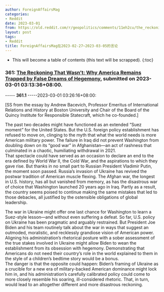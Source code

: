 ```yaml
---
author: ForeignAffairsMag
categories:
- Reddit
date: 2023-03-01
from: https://old.reddit.com/r/geopolitics/comments/11eh2cu/the_reckoning_that_wasnt_why_america_remains/
layout: post
tags:
- Reddit
title: ForeignAffairsMag在2023-02-27~2023-03-05的言论
---
```


* This will become a table of contents (this text will be scrapped).
{:toc}

### 361: [The Reckoning That Wasn’t: Why America Remains Trapped by False Dreams of Hegemony](https://old.reddit.com/r/geopolitics/comments/11eh2cu/the_reckoning_that_wasnt_why_america_remains/), submitted on 2023-03-01 03:13:36+08:00.

----- __361.1__ -----2023-03-01 03:26:16+08:00:

\[SS from the essay by Andrew Bacevich, Professor Emeritus of International Relations and History at Boston University and Chair of the Board of the Quincy Institute for Responsible Statecraft, which he co-founded.\]

The past two decades might have functioned as an extended “Suez moment” for the United States. But the U.S. foreign policy establishment has refused to move on, clinging to the myth that what the world needs is more American military power. The failure in Iraq did not prevent Washington from doubling down on its “good war” in Afghanistan—an act of rashness that culminated in a chaotic, humiliating withdrawal in 2021.  
That spectacle could have served as an occasion to declare an end to the era defined by World War II, the Cold War, and the aspirations to which they gave rise. But thanks in no small part to Russian President Vladimir Putin, the moment soon passed. Russia’s invasion of Ukraine has revived the postwar tradition of American muscle flexing. The Afghan war, the longest in U.S. history, has all but vanished from memory, as has the disastrous war of choice that Washington launched 20 years ago in Iraq. Partly as a result, the country seems poised to continue making the same mistakes that led to those debacles, all justified by the ostensible obligations of global leadership.

  
The war in Ukraine might offer one last chance for Washington to learn a Suez-style lesson—and without even suffering a defeat. So far, U.S. policy on Ukraine has been pragmatic and arguably restrained. But President Joe Biden and his team routinely talk about the war in ways that suggest an outmoded, moralistic, and recklessly grandiose vision of American power. Aligning his administration’s rhetorical posture with a sober assessment of the true stakes involved in Ukraine might allow Biden to wean the establishment from its obsession with hegemony. Demonstrating that Americans do not need their country’s role in the world explained to them in the style of a children’s bedtime story would be a bonus.  
The danger is that the opposite could happen: Biden’s framing of Ukraine as a crucible for a new era of military-backed American dominance might lock him in, and his administration’s carefully calibrated policy could come to more closely resemble his soaring, ill-considered rhetoric. That, in turn, would lead to an altogether different and more disastrous reckoning.


